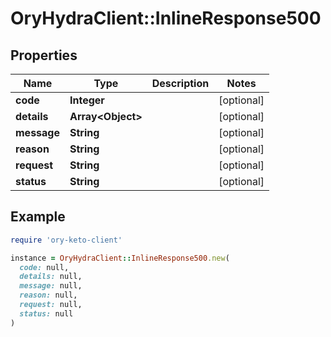 # OryHydraClient::InlineResponse500

## Properties

| Name | Type | Description | Notes |
| ---- | ---- | ----------- | ----- |
| **code** | **Integer** |  | [optional] |
| **details** | **Array&lt;Object&gt;** |  | [optional] |
| **message** | **String** |  | [optional] |
| **reason** | **String** |  | [optional] |
| **request** | **String** |  | [optional] |
| **status** | **String** |  | [optional] |

## Example

```ruby
require 'ory-keto-client'

instance = OryHydraClient::InlineResponse500.new(
  code: null,
  details: null,
  message: null,
  reason: null,
  request: null,
  status: null
)
```

